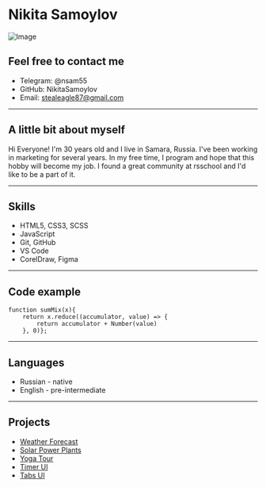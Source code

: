 # Nikita Samoylov 
![Image](https://download-cs.net/steam/avatars/2859.jpg) 

## Feel free to contact me
 * Telegram: @nsam55
 * GitHub: NikitaSamoylov
 * Email: stealeagle87@gmail.com
 ---
 ## A little bit about myself
 Hi Everyone! I'm 30 years old and I live in Samara, Russia. I've been working in marketing for several years. In my free time, I program and hope that this hobby will become my job. I found a great community at rsschool and I'd like to be a part of it. 
 
---
## Skills
* HTML5, CSS3, SCSS
* JavaScript
* Git, GitHub
* VS Code
* CorelDraw, Figma

---
## Code example
```
function sumMix(x){
    return x.reduce((accumulator, value) => {
        return accumulator + Number(value)
    }, 0)};
```
---
## Languages
* Russian - native
* English - pre-intermediate

---
## Projects
* [Weather Forecast](https://github.com/NikitaSamoylov/forecast)
* [Solar Power Plants](https://github.com/NikitaSamoylov/Solar-Power-Plant-Site)
* [Yoga Tour](https://github.com/NikitaSamoylov/Yoga-Tour-Site)
* [Timer UI](https://github.com/NikitaSamoylov/Timer)
* [Tabs UI](https://github.com/NikitaSamoylov/Tabs)
